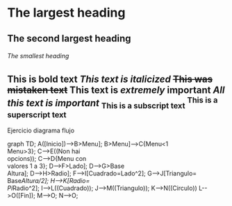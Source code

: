 # The largest heading
## The second largest heading
###### The smallest heading
**This is bold text**
*This text is italicized*
~~This was mistaken text~~
**This text is _extremely_ important**
***All this text is important***
<sub>This is a subscript text</sub>
<sup>This is a superscript text</sup>
----------------------------------------------------------------------------------------------------------------------------------
Ejercicio diagrama flujo 

graph TD;
    A([Inicio])-->B>Menu];
    B>Menu]-->C{Menu<1 </br> Menu>3};
    C-->E((Non hai </br> opcions));
    C-->D{Menu con </br> valores 1 a 3};
    D-->F>Lado];
    D-->G>Base</br>Altura];
    D-->H>Radio];
    F-->I[Cuadrado=Lado^2];
    G-->J[Triangulo=</br>Base*Altura/2];
    H-->K[Radio=</br>Pi*Radio^2];
    I-->L((Cuadrado));
    J-->M((Triangulo));
    K-->N((Circulo))
    L-->O([Fin]);
    M-->O;
    N-->O;

















